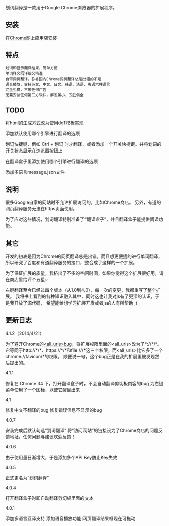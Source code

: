 划词翻译是一款用于Google Chrome浏览器的扩展程序。

## 安装
[在Chrome网上应用店安装](https://chrome.google.com/webstore/detail/ikhdkkncnoglghljlkmcimlnlhkeamad)

## 特点
    划词即显示翻译结果，简单方便
    单词释义既详细又精准
    自带网页翻译，弥补国内Chrome网页翻译总是出错的不足
    语音播放，支持英文、中文、日文、韩语、法语、粤语六种语言
    完全免费，不带任何广告
    无需安装任何第三方软件，麻雀虽小，五脏俱全

## TODO
将html的生成方式改为使用doT模板实现

添加默认使用哪个引擎进行翻译的选项

划词快捷键，例如 Ctrl + 划词 时才翻译，或者添加一个开关快捷键。并将划词的开关状态显示在浏览器按钮上

在翻译盒子里添加使用哪个引擎进行翻译的选项

添加多语言message.json文件

## 说明
很多Google自家的网站时不允许扩展访问的，比如Chrome商店。
另外，有道的网页翻译服务无法在https页面使用。

为了应对这些情况，划词翻译特别准备了“翻译盒子”，并且翻译盒子能提供阅读功能。

## 其它
开发的初衷是因为Chrome的网页翻译总是出错，而且想更便捷的进行单词翻译，
所以研究了百度和有道翻译服务的接口，整合成了这样的一个扩展。

为了保证扩展的质量，我挤出了不多的空闲时间，如果你觉得这个扩展很好用，请在商店里给评个五星~

右键翻译至今已经过四个版本（从1.0到4.0），每一次的变更，我都重写了整个扩展。
我将书上看到的各种知识融入其中，同时这也让我对js有了更深的认识，于是我开放了源代码，
希望能给想学习扩展开发或者js的人有所帮助 ;)

## 更新日志
4.1.2（2014/4/21）

为了避开Chrome的[&lt;all_urls>bug](https://code.google.com/p/chromium/issues/detail?id=353489)，将扩展权限里面的&lt;all_urls>改为了\*://\*/\*。
它等同于http://\*/\*、https://\*/\*和file:///\*这三个权限，而&lt;all_urls>比它多了一个chrome://favicon/\*的权限。
顺便说一句，这个bug正是在我的扩展里被发现然后提出的。- -

4.1.1

修复在 Chrome 34 下，打开翻译盒子时，不会自动翻译剪切板内容的bug
为右键菜单使用了一个图标，以使它醒目出来

4.1

修复中文不翻译的bug
修复错误信息不显示的bug

4.0.7

安装完成后默认勾选“划词翻译”
将“访问网站”的链接设为了Chrome商店的问题反馈地址，任何问题与建议欢迎反馈！

4.0.6

由于使用量日渐增大，于是添加多个API Key防止Key失效

4.0.5

正式更名为“划词翻译”

4.0.4

打开翻译盒子时即自动翻译剪切板里面的文本

4.0.1

添加多语言互译支持
添加语音播放功能
网页翻译结果框现在可拖动
